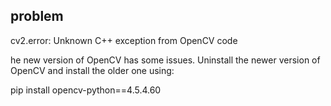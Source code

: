 ## problem

cv2.error: Unknown C++ exception from OpenCV code

he new version of OpenCV has some issues. Uninstall the newer version of OpenCV and install the older one using:

pip install opencv-python==4.5.4.60